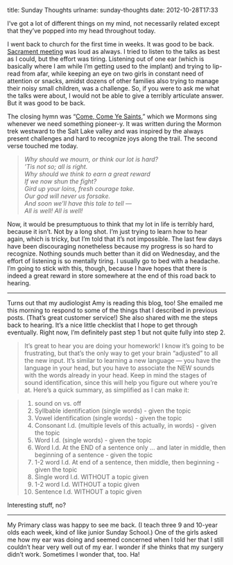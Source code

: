 title: Sunday Thoughts
urlname: sunday-thoughts
date: 2012-10-28T17:33

I&#x02bc;ve got a lot of different things on my mind, not necessarily related
except that they&#x02bc;ve popped into my head throughout today.

I went back to church for the first time in weeks. It was good to be back.
[Sacrament meeting][a] was loud as always. I tried to listen to the talks as
best as I could, but the effort was tiring. Listening out of one ear (which is
basically where I am while I&#x02bc;m getting used to the implant) and trying to
lip-read from afar, while keeping an eye on two girls in constant need of
attention or snacks, amidst dozens of other families also trying to manage their
noisy small children, was a challenge. So, if you were to ask me what the talks
were about, I would not be able to give a terribly articulate answer. But it was
good to be back.

[a]: https://newsroom.churchofjesuschrist.org/article/sacrament-meeting

The closing hymn was &ldquo;[Come, Come Ye Saints][b],&rdquo; which we Mormons
sing whenever we need something pioneer-y. It was written during the Mormon trek
westward to the Salt Lake valley and was inspired by the always present
challenges and hard to recognize joys along the trail. The second verse touched
me today.

[b]: https://www.youtube.com/watch?v=GB5tRONz8QU

> *Why should we mourn, or think our lot is hard?*  
> *&#x02bc;Tis not so; all is right.*  
> *Why should we think to earn a great reward*  
> *If we now shun the fight?*  
> *Gird up your loins, fresh courage take.*  
> *Our god will never us forsake.*  
> *And soon we&#x02bc;ll have this tale to tell &mdash;*  
> *All is well! All is well!*

Now, it would be presumptuous to think that my lot in life is terribly hard,
because it isn&#x02bc;t. Not by a long shot. I&#x02bc;m just trying to learn how
to hear again, which is tricky, but I&#x02bc;m told that it&#x02bc;s not
impossible. The last few days have been discouraging nonetheless because my
progress is so hard to recognize. Nothing sounds much better than it did on
Wednesday, and the effort of listening is so mentally tiring. I usually go to
bed with a headache. I&#x02bc;m going to stick with this, though, because I have
hopes that there is indeed a great reward in store somewhere at the end of this
road back to hearing.

-----

Turns out that my audiologist Amy is reading this blog, too! She emailed me this
morning to respond to some of the things that I described in previous posts.
(That&#x02bc;s great customer service!) She also shared with me the steps back
to hearing. It&#x02bc;s a nice little checklist that I hope to get through
eventually. Right now, I&#x02bc;m definitely past step 1 but not quite fully
into step 2.

> It&#x02bc;s great to hear you are doing your homework! I know it&#x02bc;s
> going to be frustrating, but that&#x02bc;s the only way to get your brain
> &ldquo;adjusted&rdquo; to all the new input. It&#x02bc;s similar to learning a
> new language &mdash; you have the language in your head, but you have to
> associate the NEW sounds with the words already in your head. Keep in mind the
> stages of sound identification, since this will help you figure out where
> you&#x02bc;re at. Here&#x02bc;s a quick summary, as simplified as I can make
> it:

> 1. sound on vs. off
> 1. Syllbable identification (single words) - given the topic
> 1. Vowel identification (single words) - given the topic
> 1. Consonant I.d. (multiple levels of this actually, in words) - given the topic
> 1. Word I.d. (single words) - given the topic
> 1. Word I.d. At the END of a sentence only &hellip; and later in middle, then beginning of a sentence - given the topic
> 1. 1-2 word I.d. At end of a sentence, then middle, then beginning - given the topic
> 1. Single word I.d. WITHOUT a topic given
> 1. 1-2 word I.d. WITHOUT a topic given
> 1. Sentence I.d. WITHOUT a topic given

Interesting stuff, no? 

-----

My Primary class was happy to see me back. (I teach three 9 and 10-year olds
each week, kind of like junior Sunday School.) One of the girls asked me how my
ear was doing and seemed concerned when I told her that I still couldn&#x02bc;t
hear very well out of my ear. I wonder if she thinks that my surgery
didn&#x02bc;t work. Sometimes I wonder that, too. Ha!
